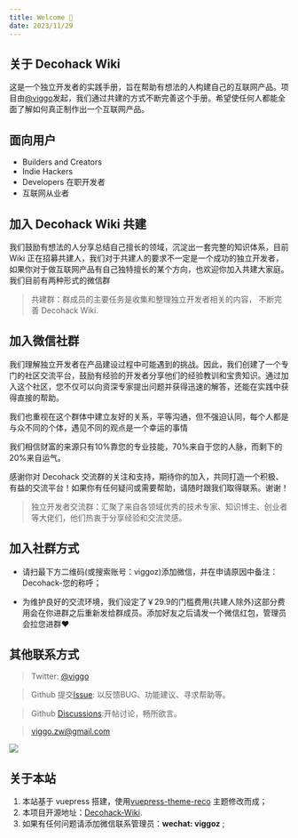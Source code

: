 ```yaml
---
title: Welcome 👋
date: 2023/11/29
---
```

## 关于 Decohack Wiki
这是一个独立开发者的实践手册，旨在帮助有想法的人构建自己的互联网产品。项目由[@viggo](https://x.com/decohack)发起，我们通过共建的方式不断完善这个手册。希望使任何人都能全面了解如何真正制作出一个互联网产品。

## 面向用户
- Builders and Creators
- Indie Hackers
- Developers 在职开发者
- 互联网从业者

## 加入 Decohack Wiki 共建
我们鼓励有想法的人分享总结自己擅长的领域，沉淀出一套完整的知识体系，目前 Wiki 正在招募共建人，我们对于共建人的要求不一定是一个成功的独立开发者，如果你对于做互联网产品有自己独特擅长的某个方向，也欢迎你加入共建大家庭。
我们目前有两种形式的微信群
> 共建群：群成员的主要任务是收集和整理独立开发者相关的内容， 不断完善 Decohack Wiki.

## 加入微信社群
我们理解独立开发者在产品建设过程中可能遇到的挑战。因此，我们创建了一个专门的社区交流平台，鼓励有经验的开发者分享他们的经验教训和宝贵知识。通过加入这个社区，您不仅可以向资深专家提出问题并获得迅速的解答，还能在实践中获得直接的帮助。

我们也重视在这个群体中建立友好的关系，平等沟通，但不强迫认同，每个人都是与众不同的个体，遇见不同的观点是一个幸运的事情

我们相信财富的来源只有10%靠您的专业技能，70%来自于您的人脉，而剩下的20%来自运气。

感谢你对 Decohack 交流群的关注和支持，期待你的加入，共同打造一个积极、有益的交流平台！如果你有任何疑问或需要帮助，请随时跟我们取得联系。谢谢！

> 独立开发者交流群：汇聚了来自各领域优秀的技术专家、知识博主、创业者等大佬们，他们热衷于分享经验和交流灵感。

## 加入社群方式
* 请扫最下方二维码(或搜索账号：viggoz)添加微信，并在申请原因中备注： Decohack-您的称呼；

* 为维护良好的交流环境，我们设定了￥29.9的门槛费用(共建人除外)这部分费用会在你进群之后重新发给群成员。添加好友之后请发一个微信红包，管理员会拉您进群❤

## 其他联系方式
> Twitter: [@viggo](https://x.com/decohack)

> Github 提交[Issue](https://github.com/Decohack/Decohack-Wiki/issues): 以反馈BUG、功能建议、寻求帮助等。

> Github [Discussions](https://github.com/Decohack/Decohack-Wiki/discussions):开帖讨论，畅所欲言。

> viggo.zw@gmail.com

![](/wechat.png)

## 关于本站
1. 本站基于 vuepress 搭建，使用[vuepress-theme-reco](https://github.com/recoluan/vuepress-theme-reco) 主题修改而成；
2. 本项目开源地址：[Decohack-Wiki](https://github.com/Decohack/Decohack-Wiki).
3. 如果有任何问题请添加微信联系管理员：**wechat: viggoz** ;